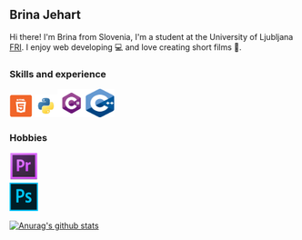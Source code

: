 ## Brina Jehart

Hi there! I'm Brina from Slovenia, I'm a student at the University of Ljubljana [FRI](https://www.fri.uni-lj.si/en). I enjoy web developing 💻 and love creating short films 🎥.

### Skills and experience
<img src="https://raw.githubusercontent.com/BrinaJEHART/brinaJEHART/main/22-512.webp" alt="picture" height="40" width="40"> <img src="https://github.com/BrinaJEHART/brinaJEHART/blob/main/python.png" alt="picture" height="40" width="40"><img src="https://github.com/BrinaJEHART/brinaJEHART/blob/main/download.png" alt="picture" height="50" width="50"><img src="https://github.com/BrinaJEHART/brinaJEHART/blob/main/1200px-ISO_C%2B%2B_Logo.svg.png" alt="picture" height="50" width="50">

### Hobbies

<img src="https://github.com/BrinaJEHART/brinaJEHART/blob/main/Adobe_Premiere_Pro_CS6_Icon.png" alt="picture" height="50" width="50"> <br> <img src="https://github.com/BrinaJEHART/brinaJEHART/blob/main/images.png" alt="picture" height="50" width="50">




[![Anurag's github stats](https://github-readme-stats.vercel.app/api?username=brinaJEHART)](https://github.com/anuraghazra/github-readme-stats)

<!--
**BrinaJEHART/brinaJEHART** is a ✨ _special_ ✨ repository because its `README.md` (this file) appears on your GitHub profile.

Here are some ideas to get you started:

- 🔭 I’m currently working on ...
- 🌱 I’m currently learning ...
- 👯 I’m looking to collaborate on ...
- 🤔 I’m looking for help with ...
- 💬 Ask me about ...
- 📫 How to reach me: ...
- 😄 Pronouns: ...
- ⚡ Fun fact: ...
-->
